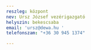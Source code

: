 ```yaml
---
reszleg: központ
nev: Ursz József vezérigazgató
helyszin: bekescsaba
email: 'ursz@dewa.hu '
telefonszam: "+36 30 945 1374"

---
```

